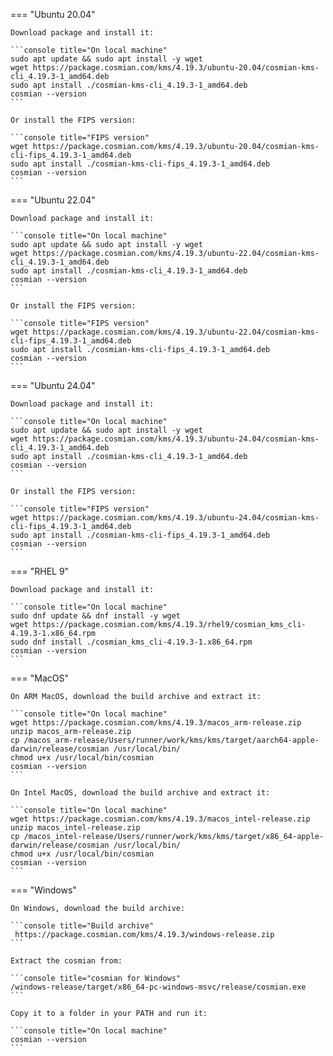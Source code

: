 === "Ubuntu 20.04"

    Download package and install it:

    ```console title="On local machine"
    sudo apt update && sudo apt install -y wget
    wget https://package.cosmian.com/kms/4.19.3/ubuntu-20.04/cosmian-kms-cli_4.19.3-1_amd64.deb
    sudo apt install ./cosmian-kms-cli_4.19.3-1_amd64.deb
    cosmian --version
    ```

    Or install the FIPS version:

    ```console title="FIPS version"
    wget https://package.cosmian.com/kms/4.19.3/ubuntu-20.04/cosmian-kms-cli-fips_4.19.3-1_amd64.deb
    sudo apt install ./cosmian-kms-cli-fips_4.19.3-1_amd64.deb
    cosmian --version
    ```

=== "Ubuntu 22.04"

    Download package and install it:

    ```console title="On local machine"
    sudo apt update && sudo apt install -y wget
    wget https://package.cosmian.com/kms/4.19.3/ubuntu-22.04/cosmian-kms-cli_4.19.3-1_amd64.deb
    sudo apt install ./cosmian-kms-cli_4.19.3-1_amd64.deb
    cosmian --version
    ```

    Or install the FIPS version:

    ```console title="FIPS version"
    wget https://package.cosmian.com/kms/4.19.3/ubuntu-22.04/cosmian-kms-cli-fips_4.19.3-1_amd64.deb
    sudo apt install ./cosmian-kms-cli-fips_4.19.3-1_amd64.deb
    cosmian --version
    ```

=== "Ubuntu 24.04"

    Download package and install it:

    ```console title="On local machine"
    sudo apt update && sudo apt install -y wget
    wget https://package.cosmian.com/kms/4.19.3/ubuntu-24.04/cosmian-kms-cli_4.19.3-1_amd64.deb
    sudo apt install ./cosmian-kms-cli_4.19.3-1_amd64.deb
    cosmian --version
    ```

    Or install the FIPS version:

    ```console title="FIPS version"
    wget https://package.cosmian.com/kms/4.19.3/ubuntu-24.04/cosmian-kms-cli-fips_4.19.3-1_amd64.deb
    sudo apt install ./cosmian-kms-cli-fips_4.19.3-1_amd64.deb
    cosmian --version
    ```

=== "RHEL 9"

    Download package and install it:

    ```console title="On local machine"
    sudo dnf update && dnf install -y wget
    wget https://package.cosmian.com/kms/4.19.3/rhel9/cosmian_kms_cli-4.19.3-1.x86_64.rpm
    sudo dnf install ./cosmian_kms_cli-4.19.3-1.x86_64.rpm
    cosmian --version
    ```

=== "MacOS"

    On ARM MacOS, download the build archive and extract it:

    ```console title="On local machine"
    wget https://package.cosmian.com/kms/4.19.3/macos_arm-release.zip
    unzip macos_arm-release.zip
    cp /macos_arm-release/Users/runner/work/kms/kms/target/aarch64-apple-darwin/release/cosmian /usr/local/bin/
    chmod u+x /usr/local/bin/cosmian
    cosmian --version
    ```

    On Intel MacOS, download the build archive and extract it:

    ```console title="On local machine"
    wget https://package.cosmian.com/kms/4.19.3/macos_intel-release.zip
    unzip macos_intel-release.zip
    cp /macos_intel-release/Users/runner/work/kms/kms/target/x86_64-apple-darwin/release/cosmian /usr/local/bin/
    chmod u+x /usr/local/bin/cosmian
    cosmian --version
    ```

=== "Windows"

    On Windows, download the build archive:

    ```console title="Build archive"
     https://package.cosmian.com/kms/4.19.3/windows-release.zip
    ```

    Extract the cosmian from:

    ```console title="cosmian for Windows"
    /windows-release/target/x86_64-pc-windows-msvc/release/cosmian.exe
    ```

    Copy it to a folder in your PATH and run it:

    ```console title="On local machine"
    cosmian --version
    ```
